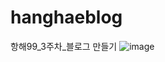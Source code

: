 # hanghaeblog
항해99_3주차_블로그 만들기
![image](https://user-images.githubusercontent.com/55370369/204783664-02dec5c7-d386-4cc3-a256-762f666df14c.png)
